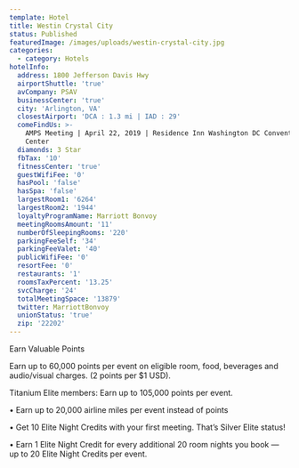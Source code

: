 ```yaml
---
template: Hotel
title: Westin Crystal City
status: Published
featuredImage: /images/uploads/westin-crystal-city.jpg
categories:
  - category: Hotels
hotelInfo:
  address: 1800 Jefferson Davis Hwy
  airportShuttle: 'true'
  avCompany: PSAV
  businessCenter: 'true'
  city: 'Arlington, VA'
  closestAirport: 'DCA : 1.3 mi | IAD : 29'
  comeFindUs: >-
    AMPS Meeting | April 22, 2019 | Residence Inn Washington DC Convention
    Center
  diamonds: 3 Star
  fbTax: '10'
  fitnessCenter: 'true'
  guestWifiFee: '0'
  hasPool: 'false'
  hasSpa: 'false'
  largestRoom1: '6264'
  largestRoom2: '1944'
  loyaltyProgramName: Marriott Bonvoy
  meetingRoomsAmount: '11'
  numberOfSleepingRooms: '220'
  parkingFeeSelf: '34'
  parkingFeeValet: '40'
  publicWifiFee: '0'
  resortFee: '0'
  restaurants: '1'
  roomsTaxPercent: '13.25'
  svcCharge: '24'
  totalMeetingSpace: '13879'
  twitter: MarriottBonvoy
  unionStatus: 'true'
  zip: '22202'
---
```

Earn Valuable Points

Earn up to 60,000 points per event on eligible room, food, beverages and audio/visual charges. (2 points per $1 USD). 

Titanium Elite members: Earn up to 105,000 points per event.

•	Earn up to 20,000 airline miles per event instead of points

•	Get 10 Elite Night Credits with your first meeting. That’s Silver Elite status!

•	Earn 1 Elite Night Credit for every additional 20 room nights you book — up to 20 Elite Night Credits per event.
